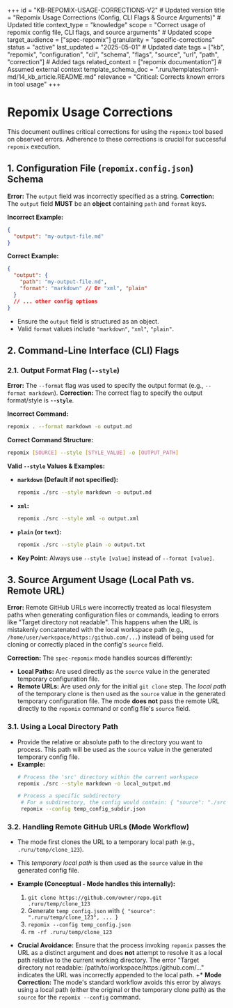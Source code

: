 +++
id = "KB-REPOMIX-USAGE-CORRECTIONS-V2" # Updated version
title = "Repomix Usage Corrections (Config, CLI Flags & Source Arguments)" # Updated title
context_type = "knowledge"
scope = "Correct usage of repomix config file, CLI flags, and source arguments" # Updated scope
target_audience = ["spec-repomix"]
granularity = "specific-corrections"
status = "active"
last_updated = "2025-05-01" # Updated date
tags = ["kb", "repomix", "configuration", "cli", "schema", "flags", "source", "url", "path", "correction"] # Added tags
related_context = ["repomix documentation"] # Assumed external context
template_schema_doc = ".ruru/templates/toml-md/14_kb_article.README.md"
relevance = "Critical: Corrects known errors in tool usage"
+++

# Repomix Usage Corrections

This document outlines critical corrections for using the `repomix` tool based on observed errors. Adherence to these corrections is crucial for successful `repomix` execution.

## 1. Configuration File (`repomix.config.json`) Schema

**Error:** The `output` field was incorrectly specified as a string.
**Correction:** The `output` field **MUST** be an **object** containing `path` and `format` keys.

**Incorrect Example:**
```json
{
  "output": "my-output-file.md"
}
```

**Correct Example:**
```json
{
  "output": {
    "path": "my-output-file.md",
    "format": "markdown" // Or "xml", "plain"
  }
  // ... other config options
}
```
*   Ensure the `output` field is structured as an object.
*   Valid `format` values include `"markdown"`, `"xml"`, `"plain"`.

## 2. Command-Line Interface (CLI) Flags

### 2.1. Output Format Flag (`--style`)

**Error:** The `--format` flag was used to specify the output format (e.g., `--format markdown`).
**Correction:** The correct flag to specify the output format/style is **`--style`**.

**Incorrect Command:**
```bash
repomix . --format markdown -o output.md
```

**Correct Command Structure:**
```bash
repomix [SOURCE] --style [STYLE_VALUE] -o [OUTPUT_PATH]
```

**Valid `--style` Values & Examples:**

*   **`markdown` (Default if not specified):**
    ```bash
    repomix ./src --style markdown -o output.md
    ```
*   **`xml`:**
    ```bash
    repomix ./src --style xml -o output.xml
    ```
*   **`plain` (or `text`):**
    ```bash
    repomix ./src --style plain -o output.txt
    ```

*   **Key Point:** Always use `--style [value]` instead of `--format [value]`.

## 3. Source Argument Usage (Local Path vs. Remote URL)

**Error:** Remote GitHub URLs were incorrectly treated as local filesystem paths when generating configuration files or commands, leading to errors like "Target directory not readable". This happens when the URL is mistakenly concatenated with the local workspace path (e.g., `/home/user/workspace/https:/github.com/...`) instead of being used for cloning or correctly placed in the config's `source` field.
 
**Correction:** The `spec-repomix` mode handles sources differently:
*   **Local Paths:** Are used directly as the `source` value in the generated temporary configuration file.
*   **Remote URLs:** Are used *only* for the initial `git clone` step. The *local path* of the temporary clone is then used as the `source` value in the generated temporary configuration file. The mode **does not** pass the remote URL directly to the `repomix` command or config file's `source` field.
 
### 3.1. Using a Local Directory Path
 
*   Provide the relative or absolute path to the directory you want to process. This path will be used as the `source` value in the generated temporary config file.
*   **Example:**
    ```bash
    # Process the 'src' directory within the current workspace
    repomix ./src --style markdown -o local_output.md

    # Process a specific subdirectory
     # For a subdirectory, the config would contain: { "source": "./src/components", ... }
     repomix --config temp_config_subdir.json
    ```

### 3.2. Handling Remote GitHub URLs (Mode Workflow)
 
*   The mode first clones the URL to a temporary local path (e.g., `.ruru/temp/clone_123`).
*   This *temporary local path* is then used as the `source` value in the generated config file.
*   **Example (Conceptual - Mode handles this internally):**
    1.  `git clone https://github.com/owner/repo.git .ruru/temp/clone_123`
    2.  Generate `temp_config.json` with `{ "source": ".ruru/temp/clone_123", ... }`
    3.  `repomix --config temp_config.json`
    4.  `rm -rf .ruru/temp/clone_123`

*   **Crucial Avoidance:** Ensure that the process invoking `repomix` passes the URL as a distinct argument and does **not** attempt to resolve it as a local path relative to the current working directory. The error "Target directory not readable: /path/to/workspace/https:/github.com/..." indicates the URL was incorrectly appended to the local path.
+*   **Mode Correction:** The mode's standard workflow avoids this error by always using a local path (either the original or the temporary clone path) as the `source` for the `repomix --config` command.